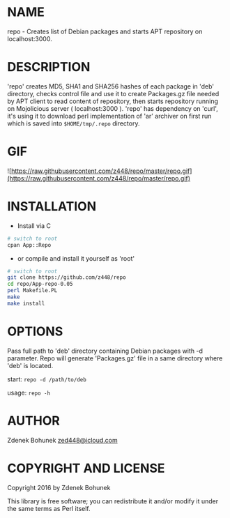 # NAME

repo - Creates list of Debian packages and starts APT repository on localhost:3000.

# DESCRIPTION 

'repo' creates MD5, SHA1 and SHA256 hashes of each package in 'deb' directory, checks control file and use it to create Packages.gz file needed by APT client to read content of repository, then starts repository running on Mojolicious server ( localhost:3000 ). 'repo' has dependency on 'curl', it's using it to download perl implementation of 'ar' archiver on first run which is saved into `$HOME/tmp/.repo` directory.

# GIF

![https://raw.githubusercontent.com/z448/repo/master/repo.gif](https://raw.githubusercontent.com/z448/repo/master/repo.gif)

# INSTALLATION

- Install via C<cpan>

```bash
# switch to root
cpan App::Repo
```

- or compile and install it yourself as 'root'

```bash
# switch to root
git clone https://github.com/z448/repo
cd repo/App-repo-0.05
perl Makefile.PL
make
make install
```


# OPTIONS

Pass full path to 'deb' directory containing Debian packages with -d parameter. Repo will generate 'Packages.gz' file in a same directory where 'deb' is located. 

start:                  `repo -d /path/to/deb`

usage:                  `repo -h`

# AUTHOR

Zdenek Bohunek <zed448@icloud.com>

# COPYRIGHT AND LICENSE

Copyright 2016 by Zdenek Bohunek

This library is free software; you can redistribute it and/or modify
it under the same terms as Perl itself.
